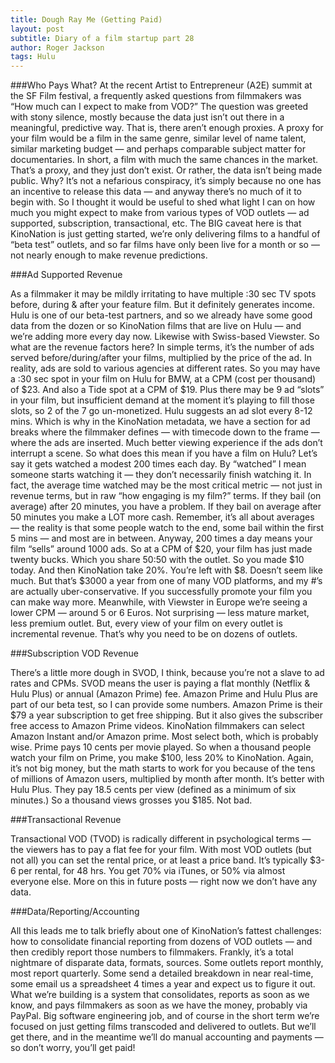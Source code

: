 ```yaml
---
title: Dough Ray Me (Getting Paid)
layout: post
subtitle: Diary of a film startup part 28
author: Roger Jackson
tags: Hulu 
---
```

###Who Pays What?
At the recent Artist to Entrepreneur (A2E) summit at the SF Film festival, a frequently asked questions from filmmakers was “How much can I expect to make from VOD?” The question was greeted with stony silence, mostly because the data just isn’t out there in a meaningful, predictive way. That is, there aren’t enough proxies. A proxy for your film would be a film in the same genre, similar level of name talent, similar marketing budget — and perhaps comparable subject matter for documentaries. In short, a film with much the same chances in the market. That’s a proxy, and they just don’t exist. Or rather, the data isn’t being made public. Why? It’s not a nefarious conspiracy, it’s simply because no one has an incentive to release this data — and anyway there’s no much of it to begin with. So I thought it would be useful to shed what light I can on how much you might expect to make from various types of VOD outlets — ad supported, subscription, transactional, etc. The BIG caveat here is that KinoNation is just getting started, we’re only delivering films to a handful of “beta test” outlets, and so far films have only been live for a month or so — not nearly enough to make revenue predictions.

###Ad Supported Revenue

As a filmmaker it may be mildly irritating to have multiple :30 sec TV spots before, during & after your feature film. But it definitely generates income. Hulu is one of our beta-test partners, and so we already have some good data from the dozen or so KinoNation films that are live on Hulu — and we’re adding more every day now. Likewise with Swiss-based Viewster. So what are the revenue factors here? In simple terms, it’s the number of ads served before/during/after your films, multiplied by the price of the ad. In reality, ads are sold to various agencies at different rates. So you may have a :30 sec spot in your film on Hulu for BMW, at a CPM (cost per thousand) of $23. And also a Tide spot at a CPM of $19. Plus there may be 9 ad “slots” in your film, but insufficient demand at the moment it’s playing to fill those slots, so 2 of the 7 go un-monetized. Hulu suggests an ad slot every 8-12 mins. Which is why in the KinoNation metadata, we have a section for ad breaks where the filmmaker defines — with timecode down to the frame — where the ads are inserted. Much better viewing experience if the ads don’t interrupt a scene. So what does this mean if you have a film on Hulu?  Let’s say it gets watched a modest 200 times each day. By “watched” I mean someone starts watching it — they don’t necessarily finish watching it. In fact, the average time watched may be the most critical metric — not just in revenue terms, but in raw “how engaging is my film?” terms. If they bail (on average) after 20 minutes, you have a problem. If they bail on average after 50 minutes you make a LOT more cash. Remember, it’s all about averages — the reality is that some people watch to the end, some bail within the first 5 mins — and most are in between. Anyway, 200 times a day means your film “sells” around 1000 ads. So at a CPM of $20, your film has just made twenty bucks. Which you share 50:50 with the outlet. So you made $10 today. And then KinoNation take 20%. You’re left with $8. Doesn’t seem like much. But that’s $3000 a year from one of many VOD platforms, and my #’s are actually uber-conservative. If you successfully promote your film you can make way more. Meanwhile, with Viewster in Europe we’re seeing a lower CPM — around 5 or 6 Euros. Not surprising — less mature market, less premium outlet. But, every view of your film on every outlet is incremental revenue. That’s why you need to be on dozens of outlets.

###Subscription VOD Revenue

There’s a little more dough in SVOD, I think, because you’re not a slave to ad rates and CPMs. SVOD means the user is paying a flat monthly (Netflix & Hulu Plus) or annual (Amazon Prime) fee. Amazon Prime and Hulu Plus are part of our beta test, so I can provide some numbers. Amazon Prime is their $79 a year subscription to get free shipping. But it also gives the subscriber free access to Amazon Prime videos. KinoNation filmmakers can select Amazon Instant and/or Amazon prime. Most select both, which is probably wise. Prime pays 10 cents per movie played. So when a thousand people watch your film on Prime, you make $100, less 20% to KinoNation. Again, it’s not big money, but the math starts to work for you because of the tens of millions of Amazon users, multiplied by month after month. It’s better with Hulu Plus. They pay 18.5 cents per view (defined as a minimum of six minutes.) So a thousand views grosses you $185. Not bad.

###Transactional Revenue

Transactional VOD (TVOD) is radically different in psychological terms — the viewers has to pay a flat fee for your film. With most VOD outlets (but not all) you can set the rental price, or at least a price band. It’s typically $3-6 per rental, for 48 hrs. You get 70% via iTunes, or 50% via almost everyone else. More on this in future posts — right now we don’t have any data.

###Data/Reporting/Accounting

All this leads me to talk briefly about one of KinoNation’s fattest challenges: how to consolidate financial reporting from dozens of VOD outlets — and then credibly report those numbers to filmmakers. Frankly, it’s a total nightmare of disparate data, formats, sources. Some outlets report monthly, most report quarterly. Some send a detailed breakdown in near real-time, some email us a spreadsheet 4 times a year and expect us to figure it out. What we’re building is a system that consolidates, reports as soon as we know, and pays filmmakers as soon as we have the money, probably via PayPal. Big software engineering job, and of course in the short term we’re focused on just getting films transcoded and delivered to outlets. But we’ll get there, and in the meantime we’ll do manual accounting and payments — so don’t worry, you’ll get paid!

